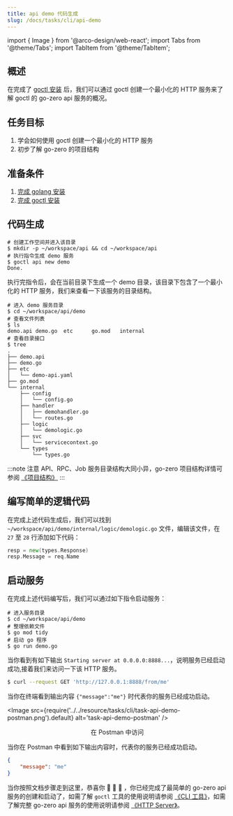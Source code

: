 ```yaml
---
title: api demo 代码生成
slug: /docs/tasks/cli/api-demo
---
```


import { Image } from '@arco-design/web-react';
import Tabs from '@theme/Tabs';
import TabItem from '@theme/TabItem';

## 概述

在完成了 <a href="/docs/tasks/installation/goctl" target="_blank">goctl 安装</a> 后，我们可以通过 goctl 创建一个最小化的
HTTP 服务来了解 goctl 的 go-zero api 服务的概况。

## 任务目标

1. 学会如何使用 goctl 创建一个最小化的 HTTP 服务
1. 初步了解 go-zero 的项目结构

## 准备条件

1. <a href="/docs/tasks" target="_blank">完成 golang 安装</a>
1. <a href="/docs/tasks/installation/goctl" target="_blank">完成 goctl 安装</a>

## 代码生成

```shell
# 创建工作空间并进入该目录
$ mkdir -p ~/workspace/api && cd ~/workspace/api
# 执行指令生成 demo 服务
$ goctl api new demo
Done.
```

执行完指令后，会在当前目录下生成一个 demo 目录，该目录下包含了一个最小化的 HTTP 服务，我们来查看一下该服务的目录结构。

```shell
# 进入 demo 服务目录
$ cd ~/workspace/api/demo
# 查看文件列表
$ ls
demo.api demo.go  etc      go.mod   internal
# 查看目录接口
$ tree
.
├── demo.api
├── demo.go
├── etc
│   └── demo-api.yaml
├── go.mod
└── internal
    ├── config
    │   └── config.go
    ├── handler
    │   ├── demohandler.go
    │   └── routes.go
    ├── logic
    │   └── demologic.go
    ├── svc
    │   └── servicecontext.go
    └── types
        └── types.go
```

:::note 注意
 API、RPC、Job 服务目录结构大同小异，go-zero 项目结构详情可参阅 <a href="/docs/concepts/layout">《项目结构》</a>
:::

## 编写简单的逻辑代码

在完成上述代码生成后，我们可以找到 `~/workspace/api/demo/internal/logic/demologic.go` 文件，编辑该文件，在 `27` 至 `28`  行添加如下代码：

```go
resp = new(types.Response)
resp.Message = req.Name
```

## 启动服务

在完成上述代码编写后，我们可以通过如下指令启动服务：

```shell
# 进入服务目录
$ cd ~/workspace/api/demo
# 整理依赖文件
$ go mod tidy
# 启动 go 程序
$ go run demo.go
```

当你看到有如下输出 `Starting server at 0.0.0.0:8888...`，说明服务已经启动成功,接着我们来访问一下该 HTTP 服务。

<Tabs>
<TabItem value="terminal" label="终端中访问" default>

```bash
$ curl --request GET 'http://127.0.0.1:8888/from/me'
```

当你在终端看到输出内容 `{"message":"me"}` 时代表你的服务已经成功启动。

</TabItem>

<TabItem value="postman" label="Postman 中访问" default>

<Image
src={require('../../resource/tasks/cli/task-api-demo-postman.png').default}
alt='task-api-demo-postman'
/>

<center> 在 Postman 中访问 </center>

当你在 Postman 中看到如下输出内容时，代表你的服务已经成功启动。

```json
{
    "message": "me"
}
```

</TabItem>
</Tabs>

当你按照文档步骤走到这里，恭喜你 🎉 🎉 🎉 ，你已经完成了最简单的 go-zero api 服务的创建和启动了，如需了解 `goctl` 工具的使用说明请参阅 <a href="/docs/tutorials/cli/overview" target="_blank">《CLI 工具》</a>，如需了解完整 go-zero api 服务的使用说明请参阅 <a href="/docs/tutorials/go-zero/configuration/service" target="_blank">《HTTP Server》</a>。
